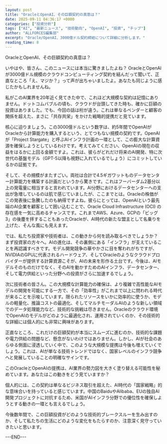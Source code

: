 ```yaml
---
layout: post
title: "OracleとOpenAI、その巨額契約の真意は？"
date: 2025-09-11 04:36:17 +0000
categories: ["投資分析"]
tags: ["AI", "最新ニュース", "技術動向", "OpenAI", "投資", "チップ"]
author: "ALLFORCES編集部"
excerpt: "Oracle/OpenAI、3000億ドル契約締結について詳細に分析します。"
reading_time: 8
---
```


OracleとOpenAI、その巨額契約の真意は？

いやはや、皆さん、このニュースには本当に驚きましたよね？ OracleとOpenAIが3000億ドル規模のクラウドコンピューティング契約を結んだって聞いて、正直なところ「え、マジか？」って声が出ちゃいましたよ。あなたも同じように感じたかもしれませんね。

私がこのAI業界を20年近く見てきた中で、これほど大規模な契約は記憶にありません。ドットコムバブルの頃も、クラウドが台頭してきた時も、確かに巨額の投資はありました。でも、今回の話は桁が違う。これは単なるベンダーと顧客の関係を超えた、まさに「共存共栄」をかけた戦略的提携だと見ています。

核心に迫りましょう。この3000億ドルという数字は、約5年間でOpenAIがOracleから計算能力を購入するという、とてつもない規模の契約です。OpenAIが「Project Stargate」と呼ぶAIインフラ計画の一環として、この膨大な計算資源を確保しようとしているわけです。考えてみてください、OpenAIの現在の収益をはるかに上回る金額ですよ。これは、彼らがどれだけ将来のAI開発、特に次世代の基盤モデル（GPT-5以降も視野に入れているでしょう）にコミットしているかの証拠です。

そして、その規模がまたすごい。両社は合計で4.5ギガワットものデータセンター計算能力を構築する計画だというから驚きです。これはフーバーダム2基分以上の発電量に相当すると言われています。AI分野におけるデータセンターへの支出が急増しているのは肌で感じていましたが、ここまでとは。Oracleの株価がこの発表後に急騰したのも納得ですよね。彼らにとっては、OpenAIという最先端のAI企業を顧客として囲い込むことで、Oracle Cloud Infrastructure (OCI) の存在感を一気に高めるチャンスです。これまでAWS、Azure、GCPの「ビッグ3」の後塵を拝することもあったOracleが、AI時代の新たな盟主として名乗りを上げた、そんな風にも見えます。

では、私たち投資家や技術者は、この動きから何を読み取るべきでしょうか？
まず投資家の方々へ。AIの進化は、その裏側にある「インフラ」が支えていることを再認識すべきです。モデル開発競争の華やかさに目を奪われがちですが、NVIDIAのGPUに代表されるハードウェア、そしてOracleのようなクラウドプロバイダーが提供する計算資源こそが、AIの未来を形作る土台です。今後は、AIモデルそのものだけでなく、そのAIを動かすためのAIインフラ、データセンター、そして電力供給といった分野への投資がさらに加速するでしょう。

次に技術者の皆さん。この大規模な計算能力の確保は、より複雑で高性能なAIモデルの開発を可能にする一方で、その「効率性」がこれまで以上に問われる時代が来ることを示唆しています。限られたリソースをいかに効率的に使うか、モデルの軽量化、推論コストの最適化、そしてマルチモーダルAIのような新しい領域でのデータ処理能力など、技術的な挑戦は尽きません。Oracleのクラウド環境でOpenAIのモデルがどのように最適化され、運用されていくのか、その技術的な詳細には個人的にも非常に興味があります。

正直なところ、これだけの巨額契約が本当にスムーズに進むのか、技術的な課題や電力供給の問題など、懸念がないわけではありません。しかし、AIが社会のあらゆる側面に浸透していく中で、このような大規模な提携は今後も増えていくでしょう。これは、AIが単なる技術トレンドではなく、国家レベルのインフラ競争へと発展していることの明確なサインです。

このOracleとOpenAIの提携は、AI業界の勢力図を大きく塗り替える可能性を秘めています。あなたはこの動きをどう見ていますか？

個人的には、この契約は単なるビジネス取引を超えた、AI時代の「国家戦略」的な意味合いを持っていると感じています。中国のBaiduやAlibaba、EUの独自AI開発プロジェクトに対抗するため、米国がAIインフラ分野での優位性を確保しようとする動きの一環とも言えるでしょう。

今後数年間で、この巨額投資がどのような技術的ブレークスルーを生み出すのか、そして私たちの生活にどのような変化をもたらすのか、注意深く見守っていきたいと思います。

---END---
